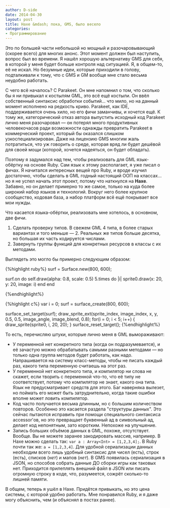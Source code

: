 ```yaml
---
author: D-side
date: 2014-04-30
layout: post
title: Haxe &mdash; пока, GMS, было весело
categories:
- Программирование
---
```

Это по большей части небольшой но мощный и разочаровывающий (скорее всего) для многих анонс. Этот момент должен был наступить, вопрос был во времени. Я нашёл хорошую альтернативу GMS для себя, в которой у меня будет больше контроля над ситуацией. Я, в общем-то, её не искал. Но безумные идеи, которые приходили в голову, подталкивали к тому, что с GMS и GM вообще мне стало весьма неудобно работать.

С чего всё началось? С Parakeet. Он мне напомнил о том, что сколько бы я ни привыкал к костылям GML, это всё ещё костыли. Он ввёл собственный синтаксис обработки событий... что мило, но на данный момент исполнено на редкость криво. Parakeet, как IDE, поддерживается очень хило, но его фичи заманчивы, и хочется ещё. К тому же, категорический отказ автора выпустить исходный код Parakeet лично меня разочаровал &mdash; он потерял много продуктивных человекочасов ради возможности однажды превратить Parakeet в коммерческий проект, который бы оказался слишком узкоспециализирован. Даже на лицензию GMS многим жаль потратиться, что уж говорить о среде, которая вряд ли будет дешёвой для своей мощи (которой, хочется надеяться, он будет обладать).

Поэтому я задумался над тем, чтобы реализовать для GML язык-обёртку на основе Ruby. Сам язык к этому располагает, я уже писал о фичах. Я начитался интересных вещей про Ruby, и вроде изучил достаточно, чтобы сделать в GML годный настоящий ООП на классах... но я не успел начать этот проект, потому что наткнулся на **Haxe**. Забавно, но он делает примерно то же самое, только на куда более широкий набор языков и технологий. Вокруг него более крупное сообщество, кодовая база, а набор платформ всё ещё покрывает все мои нужды.

Что касается языка-обёртки, реализовать мне хотелось, в основном, две фичи.

1. Сделать проверку типов. В свежем GML 4 типа, в более старых вариантах и того меньше &mdash; 2. Реальных же типов больше десятка, но большая их часть кодируется числами.
2. Завернуть группы функций для конкретных ресурсов в классы с их методами.

Выглядеть это могло бы примерно следующим образом:

{%highlight ruby%}
surf = Surface.new(800, 600);

surf.on do
  self.draw(alpha: 0.8, scale: 0.5)
  5.times do |i|
    sprite0.draw(x: 20, y: 20, image: i)
  end
end

{%endhighlight%}

{%highlight c%}
var i = 0;
surf = surface_create(800, 600);

surface_set_target(surf);
draw_sprite_ext(sprite_index, image_index, x, y, 0.5, 0.5, image_angle, image_blend, 0.8);
for(i = 0; i < 5; i++)
{
  draw_sprite(sprite0, i, 20, 20);
}
surface_reset_target();
{%endhighlight%}

То есть, перечисляю штуки, которые лично меня в GML вымораживают:

* У переменной нет конкретного типа (когда он подразумевается), и её зачастую можно обрабатывать самыми разными методами &mdash; но только одна группа методов будет работать, как надо. Напрашивается на систему класс-методы, чтобы не писать каждый раз, какого типа переменную считаешь на этот раз.
* У переменной нет конкретного типа, и компилятор ни слова не скажет, если творить с переменной что-то, что её типу не соответствует, потому что компилятор не знает, какого она типа. Язык не предусматривает средств для этого. Баг наверняка вылезет, но поймать его может быть затруднительно, когда такие ошибки вполне может ловить компилятор.
* Код часто получается весьма длинным, но с большим количеством повторов. Особенно это касается раздела "структуры данных". Это сейчас пытаются исправить при помощи специального синтаксиса accessor'ов, но это превращает буквенный ад в символьный ад, делает код непонятным, зато коротким. Непохоже на улучшение.
* Запись больших объёмов данных в GML, похоже, отсутствует. Вообще. Вы не можете заранее закодировать массив, например. В Haxe можно сделать так: `var a : Array<Int> = [1,2,3,4];`. В Ruby почти так же: `a = [1,2,3,4]`. Для удобной сериализации данных необходим всего лишь удобный синтаксис для чисел (есть), строк (есть), списков (*нет*) и мапов (*нет*). В GMS появилась сериализация в JSON, но способов собрать данные ДО сборки игры как таковых нет. Приходится прилеплять внешний файл в JSON или писать огромную строку в коде, что, разумеется, сожрёт сколько-то лишней памяти.

В общем, теперь я ушёл в Haxe. Придётся привыкать, но это цена системы, с которой удобно работать. Мне понравился Ruby, и я даже могу объяснить, чем (и объяснял в постах ранее).
